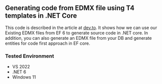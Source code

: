 ## Generating code from EDMX file using T4 templates in .NET Core

This code is described in the article at [dev.to](https://dev.to/ashirafumiiro/using-edmx-file-and-t4-in-net-core-to-generate-code-entities-dto-api-services-etc-ic5). It shows how we can use our Existing EDMX files from EF 6 to generate source code in .NET core. In addition, you can also generate an EDMX file from your DB and generate entities for code first approach in EF core.
### Tested Environment
- VS 2022
- .NET 6
- Windows 11